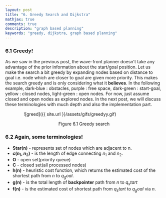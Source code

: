 ```yaml
---
layout: post
title: "6. Greedy Search and Dijkstra"
mathjax: true
comments: true
description: "graph based planning"
keywords: "greedy, dijkstra, graph based planning"
---  
```


### 6.1 Greedy!
As we saw in the previous post, the wave-front planner doesn't take any advantage of the prior information about the start/goal position. Let us make the search a bit greedy by expanding nodes based on distance to goal i.e. node which are closer to goal are given more priority. This makes the search greedy and is only considering what it **believes**. In the following example, dark-blue : obstacles, purple : free space, dark-green : start-goal, yellow : closed nodes, light-green : open nodes. For now, just assume closed and open nodes as explored nodes. In the next post, we will discuss these terminologies with much depth and also the implementation part.     

&nbsp;&nbsp;&nbsp;&nbsp;&nbsp;&nbsp;&nbsp;&nbsp;&nbsp;&nbsp;&nbsp;&nbsp;&nbsp;&nbsp; ![greed]({{ site.url }}/assets/gifs/greedyy.gif)
<p align="center">
Figure 6.1 Greedy search
</p>

### 6.2 Again, some terminologies!
* **Star(n)** - represents set of nodes which are adjacent to n.
* **$c(n_1,n_2)$** - is the length of edge connecting $n_1$ and $n_2$.
* **O** - open set(priority queue)
* **C** - closed set(all processed nodes)
* **h(n)** - heuristic cost function, which returns the estimated cost of the shortest path from $n$ to $q_goal$.
* **g(n)** - is the total length of **backpointer** path from $n$ to $q_start$
* **f(n)** - is the estimated cost of shortest path from $q_start$ to $q_goal$ via $n$.

